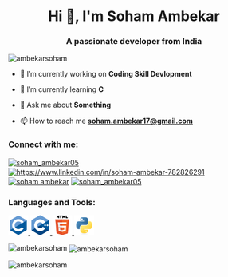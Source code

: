 <h1 align="center">Hi 👋, I'm Soham Ambekar</h1>
<h3 align="center">A passionate developer from India</h3>

<p align="left"> <img src="https://komarev.com/ghpvc/?username=ambekarsoham&label=Profile%20views&color=0e75b6&style=flat" alt="ambekarsoham" /> </p>

- 🔭 I’m currently working on **Coding Skill Devlopment**

- 🌱 I’m currently learning **C**

- 💬 Ask me about **Something**

- 📫 How to reach me **soham.ambekar17@gmail.com**

<h3 align="left">Connect with me:</h3>
<p align="left">
<a href="https://twitter.com/soham_ambekar05" target="blank"><img align="center" src="https://raw.githubusercontent.com/rahuldkjain/github-profile-readme-generator/master/src/images/icons/Social/twitter.svg" alt="soham_ambekar05" height="30" width="40" /></a>
<a href="https://www.linkedin.com/in/soham-ambekar-782826291" target="blank"><img align="center" src="https://raw.githubusercontent.com/rahuldkjain/github-profile-readme-generator/master/src/images/icons/Social/linked-in-alt.svg" alt="https://www.linkedin.com/in/soham-ambekar-782826291" height="30" width="40" /></a>
<a href="https://fb.com/soham_ambekar" target="blank"><img align="center" src="https://raw.githubusercontent.com/rahuldkjain/github-profile-readme-generator/master/src/images/icons/Social/facebook.svg" alt="soham ambekar" height="30" width="40" /></a>
<a href="https://instagram.com/soham_ambekar05" target="blank"><img align="center" src="https://raw.githubusercontent.com/rahuldkjain/github-profile-readme-generator/master/src/images/icons/Social/instagram.svg" alt="soham_ambekar05" height="30" width="40" /></a>
</p>

<h3 align="left">Languages and Tools:</h3>
<p align="left"> <a href="https://www.cprogramming.com/" target="_blank" rel="noreferrer"> <img src="https://raw.githubusercontent.com/devicons/devicon/master/icons/c/c-original.svg" alt="c" width="40" height="40"/> </a> <a href="https://www.w3schools.com/cpp/" target="_blank" rel="noreferrer"> <img src="https://raw.githubusercontent.com/devicons/devicon/master/icons/cplusplus/cplusplus-original.svg" alt="cplusplus" width="40" height="40"/> </a> <a href="https://www.w3.org/html/" target="_blank" rel="noreferrer"> <img src="https://raw.githubusercontent.com/devicons/devicon/master/icons/html5/html5-original-wordmark.svg" alt="html5" width="40" height="40"/> </a> <a href="https://www.python.org" target="_blank" rel="noreferrer"> <img src="https://raw.githubusercontent.com/devicons/devicon/master/icons/python/python-original.svg" alt="python" width="40" height="40"/> </a> </p>

<p><img align="left" src="https://github-readme-stats.vercel.app/api/top-langs?username=ambekarsoham&show_icons=true&locale=en&layout=compact" alt="ambekarsoham" /></p>

<p>&nbsp;<img align="center" src="https://github-readme-stats.vercel.app/api?username=ambekarsoham&show_icons=true&locale=en" alt="ambekarsoham" /></p>

<p><img align="center" src="https://github-readme-streak-stats.herokuapp.com/?user=ambekarsoham&" alt="ambekarsoham" /></p>

